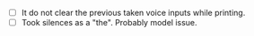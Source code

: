 -[ ] It do not clear the previous taken voice inputs while printing.
-[ ] Took silences as a "the". Probably model issue.